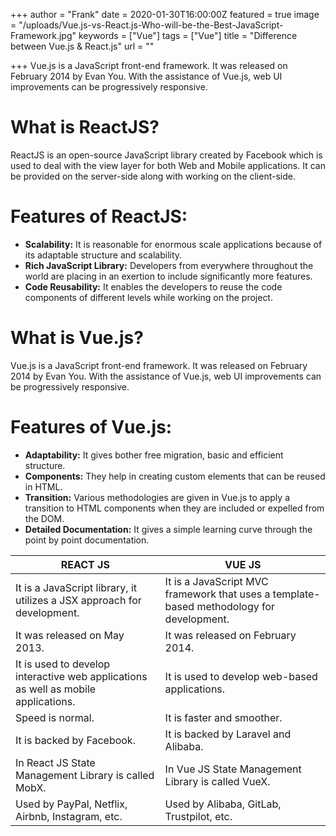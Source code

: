 +++
author = "Frank"
date = 2020-01-30T16:00:00Z
featured = true
image = "/uploads/Vue.js-vs-React.js-Who-will-be-the-Best-JavaScript-Framework.jpg"
keywords = ["Vue"]
tags = ["Vue"]
title = "Difference between Vue.js & React.js"
url = ""

+++
Vue.js is a JavaScript front-end framework. It was released on February 2014 by Evan You. With the assistance of Vue.js, web UI improvements can be progressively responsive.  
<!--more-->

# **What is ReactJS?**

  
ReactJS is an open-source JavaScript library created by Facebook which is used to deal with the view layer for both Web and Mobile applications. It can be provided on the server-side along with working on the client-side.

# **Features of ReactJS:**

* **Scalability:** It is reasonable for enormous scale applications because of its adaptable structure and scalability.
* **Rich JavaScript Library:** Developers from everywhere throughout the world are placing in an exertion to include significantly more features.
* **Code Reusability:** It enables the developers to reuse the code components of different levels while working on the project.

# **What is Vue.js?**

Vue.js is a JavaScript front-end framework. It was released on February 2014 by Evan You. With the assistance of Vue.js, web UI improvements can be progressively responsive.

# **Features of Vue.js:**

* **Adaptability:** It gives bother free migration, basic and efficient structure.
* **Components:** They help in creating custom elements that can be reused in HTML.
* **Transition:** Various methodologies are given in Vue.js to apply a transition to HTML components when they are included or expelled from the DOM.
* **Detailed Documentation:** It gives a simple learning curve through the point by point documentation.

| REACT JS | VUE JS |
| --- | --- |
| It is a JavaScript library, it utilizes a JSX approach for development. | It is a JavaScript MVC framework that uses a template-based methodology for development. |
| It was released on May 2013. | It was released on February 2014. |
| It is used to develop interactive web applications as well as mobile applications. | It is used to develop web-based applications. |
| Speed is normal. | It is faster and smoother. |
| It is backed by Facebook. | It is backed by Laravel and Alibaba. |
| In React JS State Management Library is called MobX. | In Vue JS State Management Library is called VueX. |
| Used by PayPal, Netflix, Airbnb, Instagram, etc. | Used by Alibaba, GitLab, Trustpilot, etc. |
